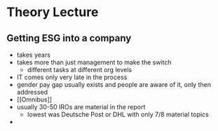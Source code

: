 # Theory Lecture
## Getting ESG into a company
- takes years
- takes more than just management to make the switch
	- different tasks at different org levels
- IT comes only very late in the process
- gender pay gap usually exists and people are aware of it, only then addressed
- [[Omnibus]]
- usually 30-50 IROs are material in the report
	- lowest was Deutsche Post or DHL with only 7/8 material topics
- 
